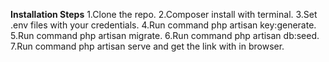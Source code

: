 **Installation Steps**
1.Clone the repo.
2.Composer install with terminal.
3.Set .env files with your credentials.
4.Run command php artisan key:generate.
5.Run command php artisan migrate.
6.Run command php artisan db:seed.
7.Run command php artisan serve and get the link with in browser.
